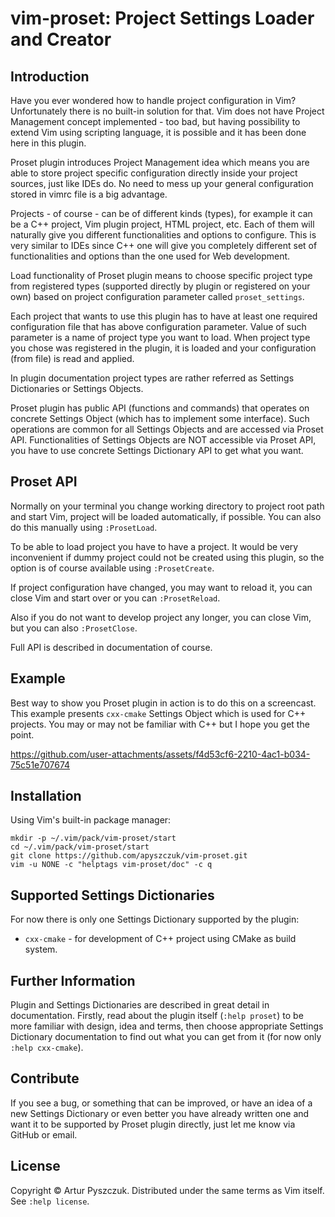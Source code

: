 # vim-proset: Project Settings Loader and Creator

## Introduction
Have you ever wondered how to handle project configuration in Vim?
Unfortunately there is no built-in solution for that. Vim does not have Project
Management concept implemented - too bad, but having possibility to extend Vim
using scripting language, it is possible and it has been done here in this plugin.

Proset plugin introduces Project Management idea which means you are
able to store project specific configuration directly inside your project
sources, just like IDEs do. No need to mess up your general configuration
stored in vimrc file is a big advantage.

Projects - of course - can be of different kinds (types), for example it can be
a C++ project, Vim plugin project, HTML project, etc. Each of them will naturally
give you different functionalities and options to configure. This is very
similar to IDEs since C++ one will give you completely different set of
functionalities and options than the one used for Web development.

Load functionality of Proset plugin means to choose specific project type from
registered types (supported directly by plugin or registered on your own) based
on project configuration parameter called `proset_settings`.

Each project that wants to use this plugin has to have at least one required
configuration file that has above configuration parameter. Value of such
parameter is a name of project type you want to load. When project type you
chose was registered in the plugin, it is loaded and your configuration
(from file) is read and applied.

In plugin documentation project types are rather referred as Settings
Dictionaries or Settings Objects.

Proset plugin has public API (functions and commands) that operates on concrete
Settings Object (which has to implement some interface). Such operations are
common for all Settings Objects and are accessed via Proset API.
Functionalities of Settings Objects are NOT accessible via Proset API, you have
to use concrete Settings Dictionary API to get what you want.


## Proset API
Normally on your terminal you change working directory to project root path and
start Vim, project will be loaded automatically, if possible. You can also do
this manually using `:ProsetLoad`.

To be able to load project you have to have a project.  It would be very
inconvenient if dummy project could not be created using this plugin, so the
option is of course available using `:ProsetCreate`.

If project configuration have changed, you may want to reload it, you can close
Vim and start over or you can `:ProsetReload`.

Also if you do not want to develop project any longer, you can close Vim, but
you can also `:ProsetClose`.

Full API is described in documentation of course.

## Example

Best way to show you Proset plugin in action is to do this on a screencast. This
example presents `cxx-cmake` Settings Object which is used for C++ projects.
You may or may not be familiar with C++ but I hope you get the
point.

https://github.com/user-attachments/assets/f4d53cf6-2210-4ac1-b034-75c51e707674


## Installation

Using Vim's built-in package manager:

```
mkdir -p ~/.vim/pack/vim-proset/start
cd ~/.vim/pack/vim-proset/start
git clone https://github.com/apyszczuk/vim-proset.git
vim -u NONE -c "helptags vim-proset/doc" -c q
```

## Supported Settings Dictionaries

For now there is only one Settings Dictionary supported by the plugin:
    
* `cxx-cmake` - for development of C++ project using CMake as build system.

## Further Information

Plugin and Settings Dictionaries are described in great detail in
documentation.  Firstly, read about the plugin itself (`:help proset`) to be
more familiar with design, idea and terms, then choose appropriate Settings
Dictionary documentation to find out what you can get from it (for now only
`:help cxx-cmake`).

## Contribute

If you see a bug, or something that can be improved, or have an idea of a new
Settings Dictionary or even better you have already written one and want it to
be supported by Proset plugin directly, just let me know via GitHub or email.
 

## License
Copyright © Artur Pyszczuk. Distributed under the same terms as Vim itself. See
`:help license`.
